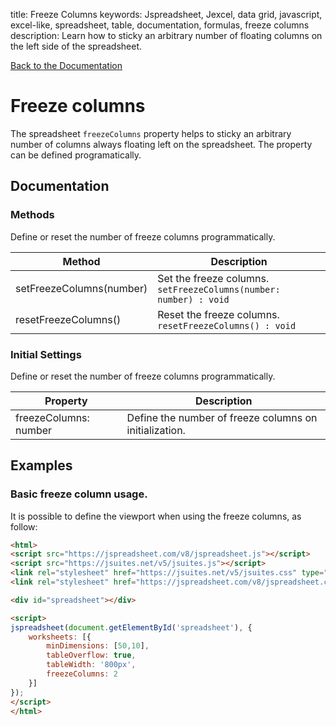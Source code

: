 title: Freeze Columns
keywords: Jspreadsheet, Jexcel, data grid, javascript, excel-like, spreadsheet, table, documentation, formulas, freeze columns
description: Learn how to sticky an arbitrary number of floating columns on the left side of the spreadsheet.

[Back to the Documentation](/docs/v8 "Back to the documentation section")

# Freeze columns

The spreadsheet `freezeColumns` property helps to sticky an arbitrary number of columns always floating left on the spreadsheet. The property can be defined programatically. 

## Documentation

### Methods

Define or reset the number of freeze columns programmatically.

| Method                   | Description                                                           |
| -------------------------|-----------------------------------------------------------------------|
| setFreezeColumns(number) | Set the freeze columns.<br/>`setFreezeColumns(number: number) : void` |
| resetFreezeColumns()     | Reset the freeze columns.<br/>`resetFreezeColumns() : void`           |

 

### Initial Settings

Define or reset the number of freeze columns programmatically.

| Property              | Description                                            |
| ----------------------|--------------------------------------------------------|
| freezeColumns: number | Define the number of freeze columns on initialization. |

 

## Examples

### Basic freeze column usage.

It is possible to define the viewport when using the freeze columns, as follow: 

```html
<html>
<script src="https://jspreadsheet.com/v8/jspreadsheet.js"></script>
<script src="https://jsuites.net/v5/jsuites.js"></script>
<link rel="stylesheet" href="https://jsuites.net/v5/jsuites.css" type="text/css" />
<link rel="stylesheet" href="https://jspreadsheet.com/v8/jspreadsheet.css" type="text/css" />

<div id="spreadsheet"></div>

<script>
jspreadsheet(document.getElementById('spreadsheet'), {
    worksheets: [{
        minDimensions: [50,10],
        tableOverflow: true,
        tableWidth: '800px',
        freezeColumns: 2
    }]
});
</script>
</html>
```
 
